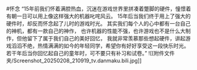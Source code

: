#怀念 
“15年前我们怀着满腔热血，沉迷在游戏世界里拼凑着蹩脚的硬件，憧憬着有朝一日可以用上像这样强大的机器叱咤风云。
15年后当我们终于用上了强大的硬件时，却反而怀念起了儿时的游戏时光。
其实我们每个人的心中都有一台自己的神机，都有一款自己的神作，
也许机器的性能不强，也许游戏也不是什么大制作，但他留下了属于我们自己的美好回忆，
我就非常羡慕那些想起硬件，讲起游戏滔滔不绝，热情满满的如今的年轻同学，希望你有好好享受这一段快乐时光。
若干年后当你回忆起自己的童年时，可不要只有补习和试卷。”
![[附件文件夹/Screenshot_20250208_210919_tv.danmaku.bili.jpg]]
